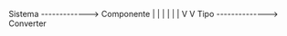 Sistema -------------> Componente
   |                          |
   |                          |
   |                          |
   V                          V
Tipo --------------> Converter